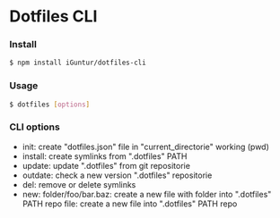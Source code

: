 # Dotfiles CLI

### Install

``` bash
$ npm install iGuntur/dotfiles-cli
```


### Usage

``` bash
$ dotfiles [options]
```

### CLI options

- init:    create "dotfiles.json" file in "current_directorie" working (pwd)
- install: create symlinks from ".dotfiles" PATH
- update:  update ".dotfiles" from git repositorie
- outdate: check a new version ".dotfiles" repositorie
- del:     remove or delete symlinks
- new: 
    folder/foo/bar.baz: create a new file with folder into ".dotfiles" PATH repo
    file: create a new file into ".dotfiles" PATH repo
